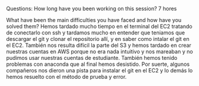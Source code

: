 Questions:
How long have you been working on this session? 7 hores

What have been the main difficulties you have faced and how have you solved them? 
Hemos tardado mucho tiempo en el terminal del EC2 tratando de conectarlo con ssh y tardamos mucho en entender que teniamos que descargar el git y clonar el repositorio allí, y en saber como intalar el git en el EC2.
También nos resulta difícil la parte del S3 y hemos tardado en crear nuestras cuentas en AWS porque no era nada intuitivo y nos mareaban y no pudimos usar nuestras cuentas de estudiante.
También hemos tenido problemas con anaconda que al final hemos desistido. Por suerte, algunos compañeros nos dieron una pista para instalar el git en el EC2 y lo demás lo hemos resuelto con el método de prueba y error.